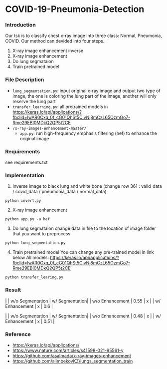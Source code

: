 # COVID-19-Pneumonia-Detection

### Introduction
Our tsk is to classify chest x-ray image into three class: Normal, Pneumonia, COVID. Our method can devided into four steps.
1. X-ray image enhancement inverse
2. X-ray image enhancement
3. Do lung segmataion
4. Train pretrained model

### File Description
* `lung_segmentation.py`: input original x-ray image and output two type of image, the one is coloring the lung part of the image, another will only reserve the lung part
* `transfer_learning.py`: all pretrained models in https://keras.io/api/applications/?fbclid=IwAR0Cxq_0f_cG01QhSt5CivNj8mCzL65OzmGo7-Rme29EBI0MDkQ2QP5t2CE
* `/x-ray-images-enhancement-master/`
  * `app.py`: run high-frequency emphasis filtering (hef) to enhance the original image

### Requirements
see requirements.txt

### Implementation
1. Inverse image to black lung and white bone (change row 361 : valid_data / covid_data / pneumonia_data / normal_data)
 ```
 python invert.py
 ```
2. X-ray image enhancement
 ```
 python app.py -a hef
 ```
3. Do lung segmataion
 change data in file to the location of image folder that you want to preprocess
 ```
 python lung_segmentation.py
 ```
4. Train pretrained model
 You can change any pre-trained model in link below
 All models: https://keras.io/api/applications/?fbclid=IwAR0Cxq_0f_cG01QhSt5CivNj8mCzL65OzmGo7-Rme29EBI0MDkQ2QP5t2CE
 ```
 python transfer_learing.py
 ```

### Result
| | w/o Segmentation | w/ Segmentation|
| w/o Enhancement | 0.55 | x |
| w/ Enhancement | x | 0.6 |

| | w/o Segmentation | w/ Segmentation|
| w/o Enhancement | 0.48 | x |
| w/ Enhancement | x | 0.51 |









 
### Reference
* https://keras.io/api/applications/
* https://www.nature.com/articles/s41598-021-95561-y
* https://github.com/asalmada/x-ray-images-enhancement
* https://github.com/alimbekovKZ/lungs_segmentation_train
